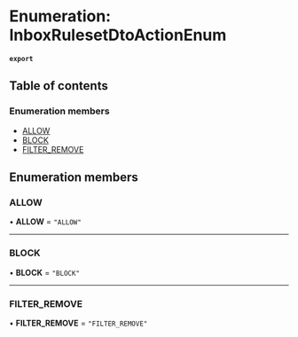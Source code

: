 # Enumeration: InboxRulesetDtoActionEnum

**`export`**

## Table of contents

### Enumeration members

- [ALLOW](InboxRulesetDtoActionEnum.md#allow)
- [BLOCK](InboxRulesetDtoActionEnum.md#block)
- [FILTER\_REMOVE](InboxRulesetDtoActionEnum.md#filter_remove)

## Enumeration members

### ALLOW

• **ALLOW** = `"ALLOW"`

___

### BLOCK

• **BLOCK** = `"BLOCK"`

___

### FILTER\_REMOVE

• **FILTER\_REMOVE** = `"FILTER_REMOVE"`
